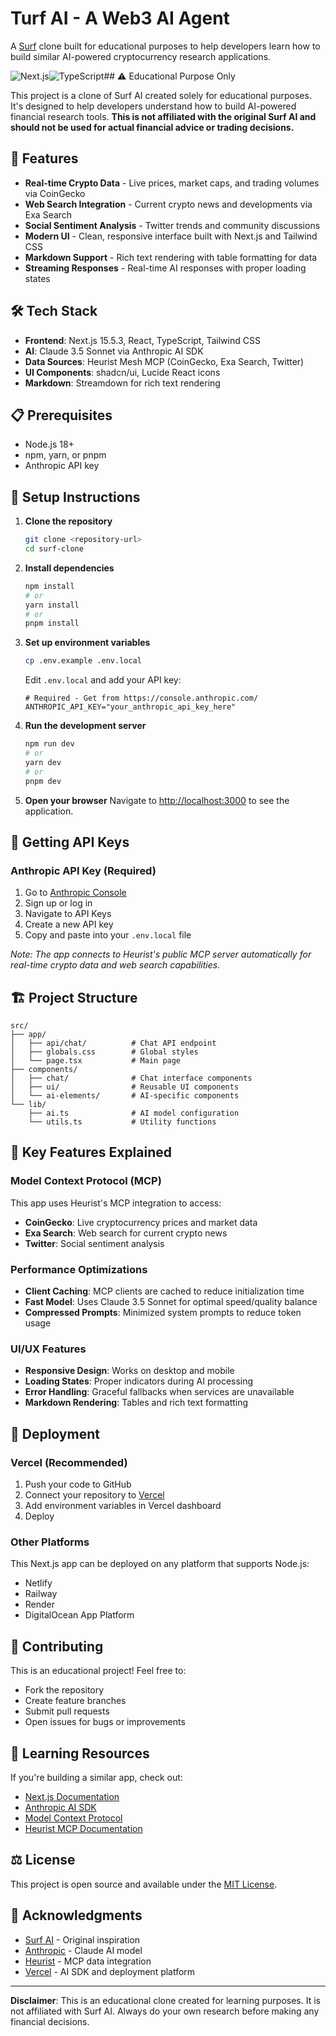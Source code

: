 # Turf AI - A Web3 AI Agent

A [Surf](https://asksurf.ai/chat) clone built for educational purposes to help developers learn how to build similar AI-powered cryptocurrency research applications.

![Next.js](https://img.shields.io/badge/Next.js-15.5.3-black)![TypeScript](https://img.shields.io/badge/TypeScript-5-blue)## ⚠️ Educational Purpose Only

This project is a clone of Surf AI created solely for educational purposes. It's designed to help developers understand how to build AI-powered financial research tools. **This is not affiliated with the original Surf AI and should not be used for actual financial advice or trading decisions.**

## 🚀 Features

- **Real-time Crypto Data** - Live prices, market caps, and trading volumes via CoinGecko
- **Web Search Integration** - Current crypto news and developments via Exa Search
- **Social Sentiment Analysis** - Twitter trends and community discussions
- **Modern UI** - Clean, responsive interface built with Next.js and Tailwind CSS
- **Markdown Support** - Rich text rendering with table formatting for data
- **Streaming Responses** - Real-time AI responses with proper loading states

## 🛠️ Tech Stack

- **Frontend**: Next.js 15.5.3, React, TypeScript, Tailwind CSS
- **AI**: Claude 3.5 Sonnet via Anthropic AI SDK
- **Data Sources**: Heurist Mesh MCP (CoinGecko, Exa Search, Twitter)
- **UI Components**: shadcn/ui, Lucide React icons
- **Markdown**: Streamdown for rich text rendering

## 📋 Prerequisites

- Node.js 18+
- npm, yarn, or pnpm
- Anthropic API key

## 🔧 Setup Instructions

1. **Clone the repository**

   ```bash
   git clone <repository-url>
   cd surf-clone
   ```

2. **Install dependencies**

   ```bash
   npm install
   # or
   yarn install
   # or
   pnpm install
   ```

3. **Set up environment variables**

   ```bash
   cp .env.example .env.local
   ```

   Edit `.env.local` and add your API key:

   ```env
   # Required - Get from https://console.anthropic.com/
   ANTHROPIC_API_KEY="your_anthropic_api_key_here"
   ```

4. **Run the development server**

   ```bash
   npm run dev
   # or
   yarn dev
   # or
   pnpm dev
   ```

5. **Open your browser** Navigate to <http://localhost:3000> to see the application.

## 🔑 Getting API Keys

### Anthropic API Key (Required)

1. Go to [Anthropic Console](https://console.anthropic.com/)
2. Sign up or log in
3. Navigate to API Keys
4. Create a new API key
5. Copy and paste into your `.env.local` file

*Note: The app connects to Heurist's public MCP server automatically for real-time crypto data and web search capabilities.*

## 🏗️ Project Structure

```
src/
├── app/
│   ├── api/chat/          # Chat API endpoint
│   ├── globals.css        # Global styles
│   └── page.tsx           # Main page
├── components/
│   ├── chat/              # Chat interface components
│   ├── ui/                # Reusable UI components
│   └── ai-elements/       # AI-specific components
└── lib/
    ├── ai.ts              # AI model configuration
    └── utils.ts           # Utility functions
```

## 🎯 Key Features Explained

### Model Context Protocol (MCP)

This app uses Heurist's MCP integration to access:

- **CoinGecko**: Live cryptocurrency prices and market data
- **Exa Search**: Web search for current crypto news
- **Twitter**: Social sentiment analysis

### Performance Optimizations

- **Client Caching**: MCP clients are cached to reduce initialization time
- **Fast Model**: Uses Claude 3.5 Sonnet for optimal speed/quality balance
- **Compressed Prompts**: Minimized system prompts to reduce token usage

### UI/UX Features

- **Responsive Design**: Works on desktop and mobile
- **Loading States**: Proper indicators during AI processing
- **Error Handling**: Graceful fallbacks when services are unavailable
- **Markdown Rendering**: Tables and rich text formatting

## 🚀 Deployment

### Vercel (Recommended)

1. Push your code to GitHub
2. Connect your repository to [Vercel](https://vercel.com)
3. Add environment variables in Vercel dashboard
4. Deploy

### Other Platforms

This Next.js app can be deployed on any platform that supports Node.js:

- Netlify
- Railway
- Render
- DigitalOcean App Platform

## 🤝 Contributing

This is an educational project! Feel free to:

- Fork the repository
- Create feature branches
- Submit pull requests
- Open issues for bugs or improvements

## 📝 Learning Resources

If you're building a similar app, check out:

- [Next.js Documentation](https://nextjs.org/docs)
- [Anthropic AI SDK](https://sdk.vercel.ai/docs)
- [Model Context Protocol](https://modelcontextprotocol.io/)
- [Heurist MCP Documentation](https://docs.heurist.ai/)

## ⚖️ License

This project is open source and available under the [MIT License](LICENSE).

## 🙏 Acknowledgments

- [Surf AI](https://surf.ai) - Original inspiration
- [Anthropic](https://anthropic.com) - Claude AI model
- [Heurist](https://heurist.ai) - MCP data integration
- [Vercel](https://vercel.com) - AI SDK and deployment platform

---

**Disclaimer**: This is an educational clone created for learning purposes. It is not affiliated with Surf AI. Always do your own research before making any financial decisions.